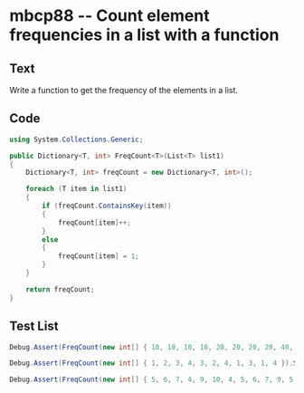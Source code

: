 # mbcp88 -- Count element frequencies in a list with a function

## Text

Write a function to get the frequency of the elements in a list.

## Code

```csharp
using System.Collections.Generic;

public Dictionary<T, int> FreqCount<T>(List<T> list1)
{
    Dictionary<T, int> freqCount = new Dictionary<T, int>();

    foreach (T item in list1)
    {
        if (freqCount.ContainsKey(item))
        {
            freqCount[item]++;
        }
        else
        {
            freqCount[item] = 1;
        }
    }

    return freqCount;
}
```

## Test List

```csharp
Debug.Assert(FreqCount(new int[] { 10, 10, 10, 10, 20, 20, 20, 20, 40, 40, 50, 50, 30 }).SequenceEqual(new Dictionary<int, int> { { 10, 4 }, { 20, 4 }, { 40, 2 }, { 50, 2 }, { 30, 1 } }));
```

```csharp
Debug.Assert(FreqCount(new int[] { 1, 2, 3, 4, 3, 2, 4, 1, 3, 1, 4 }).SequenceEqual(new Dictionary<int, int> { { 1, 3 }, { 2, 2 }, { 3, 3 }, { 4, 3 } }));
```

```csharp
Debug.Assert(FreqCount(new int[] { 5, 6, 7, 4, 9, 10, 4, 5, 6, 7, 9, 5 }).SequenceEqual(new Dictionary<int, int> { { 10, 1 }, { 5, 3 }, { 6, 2 }, { 7, 2 }, { 4, 2 }, { 9, 2 } }));
```
